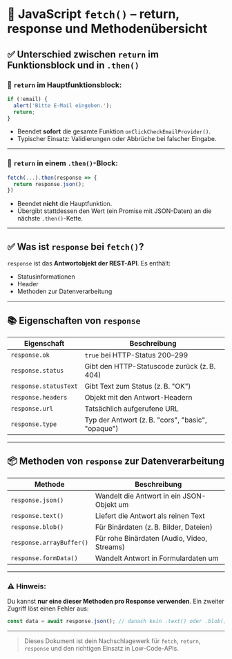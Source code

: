 
# 📘 JavaScript `fetch()` – return, response und Methodenübersicht

## ✅ Unterschied zwischen `return` im Funktionsblock und in `.then()`

### 🔹 `return` im Hauptfunktionsblock:
```javascript
if (!email) {
  alert('Bitte E-Mail eingeben.');
  return;
}
```
- Beendet **sofort** die gesamte Funktion `onClickCheckEmailProvider()`.
- Typischer Einsatz: Validierungen oder Abbrüche bei falscher Eingabe.

---

### 🔹 `return` in einem `.then()`-Block:
```javascript
fetch(...).then(response => {
  return response.json();
})
```
- Beendet **nicht** die Hauptfunktion.
- Übergibt stattdessen den Wert (ein Promise mit JSON-Daten) an die nächste `.then()`-Kette.

---

## ✅ Was ist `response` bei `fetch()`?

`response` ist das **Antwortobjekt der REST-API**. Es enthält:
- Statusinformationen
- Header
- Methoden zur Datenverarbeitung

---

## 📚 Eigenschaften von `response`

| Eigenschaft         | Beschreibung                                           |
|---------------------|--------------------------------------------------------|
| `response.ok`       | `true` bei HTTP-Status 200–299                         |
| `response.status`   | Gibt den HTTP-Statuscode zurück (z. B. 404)           |
| `response.statusText` | Gibt Text zum Status (z. B. "OK")                  |
| `response.headers`  | Objekt mit den Antwort-Headern                        |
| `response.url`      | Tatsächlich aufgerufene URL                          |
| `response.type`     | Typ der Antwort (z. B. "cors", "basic", "opaque")     |

---

## 📦 Methoden von `response` zur Datenverarbeitung

| Methode                | Beschreibung                                          |
|------------------------|-------------------------------------------------------|
| `response.json()`      | Wandelt die Antwort in ein JSON-Objekt um             |
| `response.text()`      | Liefert die Antwort als reinen Text                   |
| `response.blob()`      | Für Binärdaten (z. B. Bilder, Dateien)                |
| `response.arrayBuffer()` | Für rohe Binärdaten (Audio, Video, Streams)        |
| `response.formData()`  | Wandelt Antwort in Formulardaten um                  |

---

### ⚠️ Hinweis:
Du kannst **nur eine dieser Methoden pro Response verwenden**. Ein zweiter Zugriff löst einen Fehler aus:

```javascript
const data = await response.json(); // danach kein .text() oder .blob() mehr möglich
```

---

> Dieses Dokument ist dein Nachschlagewerk für `fetch`, `return`, `response` und den richtigen Einsatz in Low-Code-APIs.
